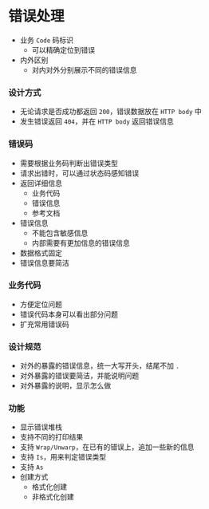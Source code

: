 # 错误处理

- 业务 `Code` 码标识
    - 可以精确定位到错误
- 内外区别
    - 对内对外分别展示不同的错误信息

### 设计方式

- 无论请求是否成功都返回 `200`，错误数据放在 `HTTP body` 中
- 发生错误返回 `404`，并在 `HTTP body` 返回错误信息

### 错误码

- 需要根据业务码判断出错误类型
- 请求出错时，可以通过状态码感知错误
- 返回详细信息
  - 业务代码
  - 错误信息
  - 参考文档
- 错误信息
  - 不能包含敏感信息
  - 内部需要有更加信息的错误信息
- 数据格式固定
- 错误信息要简洁

### 业务代码
- 方便定位问题
- 错误代码本身可以看出部分问题
- 扩充常用错误码

### 设计规范
- 对外的暴露的错误信息，统一大写开头，结尾不加 `.`
- 对外暴露的错误要简洁，并能说明问题
- 对外暴露的说明，显示怎么做

### 功能
- 显示错误堆栈
- 支持不同的打印结果
- 支持 `Wrap/Unwarp`，在已有的错误上，追加一些新的信息
- 支持 `Is`，用来判定错误类型
- 支持 `As`
- 创建方式
  - 格式化创建
  - 非格式化创建
